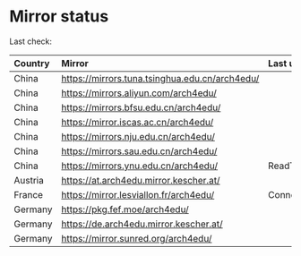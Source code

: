 <script src="./time.js"></script>
# Mirror status
Last check: <script type="text/javascript">localize(1696209294.4611392);</script>

|Country|Mirror|Last update|
|:------|:-----|:----------|
|China|https://mirrors.tuna.tsinghua.edu.cn/arch4edu/|<script type="text/javascript">localize(1696184925);</script>|
|China|https://mirrors.aliyun.com/arch4edu/|<script type="text/javascript">localize(1696184925);</script>|
|China|https://mirrors.bfsu.edu.cn/arch4edu/|<script type="text/javascript">localize(1696184925);</script>|
|China|https://mirror.iscas.ac.cn/arch4edu/|<script type="text/javascript">localize(1696184925);</script>|
|China|https://mirrors.nju.edu.cn/arch4edu/|<script type="text/javascript">localize(1696099243);</script>|
|China|https://mirrors.sau.edu.cn/arch4edu/|<script type="text/javascript">localize(1696184925);</script>|
|China|https://mirrors.ynu.edu.cn/arch4edu/|ReadTimeout|
|Austria|https://at.arch4edu.mirror.kescher.at/|<script type="text/javascript">localize(1696184925);</script>|
|France|https://mirror.lesviallon.fr/arch4edu/|ConnectTimeout|
|Germany|https://pkg.fef.moe/arch4edu/|<script type="text/javascript">localize(1696184925);</script>|
|Germany|https://de.arch4edu.mirror.kescher.at/|<script type="text/javascript">localize(1696184925);</script>|
|Germany|https://mirror.sunred.org/arch4edu/|<script type="text/javascript">localize(1696184925);</script>|

<script src="./tablefilter/tablefilter.js"></script>
<script src="./table.js"></script>